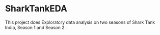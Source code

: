 # SharkTankEDA
This project does Exploratory data analysis on two seasons of Shark Tank India, Season 1 and Season 2 .
